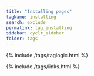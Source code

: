 ```yaml
---
title: "Installing pages"
tagName: installing
search: exclude
permalink: tag_installing
sidebar: cyclr_sidebar
folder: tags
---
```


{% include /tags/taglogic.html %}

{% include /tags/links.html %}
